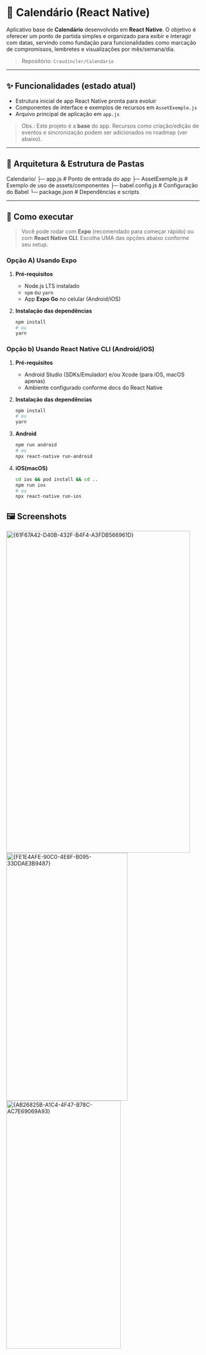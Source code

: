 # 📅 Calendário (React Native)

Aplicativo base de **Calendário** desenvolvido em **React Native**. O objetivo é oferecer um ponto de partida simples e organizado para exibir e interagir com datas, servindo como fundação para funcionalidades como marcação de compromissos, lembretes e visualizações por mês/semana/dia.

> Repositório: `Craudincler/Calendario`

---

## ✨ Funcionalidades (estado atual)

- Estrutura inicial de app React Native pronta para evoluir
- Componentes de interface e exemplos de recursos em `AssetExemple.js`
- Arquivo principal de aplicação em `app.js`

> Obs.: Este projeto é a **base** do app. Recursos como criação/edição de eventos e sincronização podem ser adicionados no roadmap (ver abaixo).

---

## 🧱 Arquitetura & Estrutura de Pastas

Calendario/
├─ app.js # Ponto de entrada do app
├─ AssetExemple.js # Exemplo de uso de assets/componentes
├─ babel.config.js # Configuração do Babel
└─ package.json # Dependências e scripts

---

## 🚀 Como executar

> Você pode rodar com **Expo** (recomendado para começar rápido) ou com **React Native CLI**. Escolha UMA das opções abaixo conforme seu setup.

### Opção A) Usando Expo

1. **Pré-requisitos**
   - Node.js LTS instalado
   - `npm` ou `yarn`
   - App **Expo Go** no celular (Android/iOS)

2. **Instalação das dependências**
   ```bash
   npm install
   # ou
   yarn
   
### Opção b) Usando React Native CLI (Android/iOS)
1. **Pré-requisitos**
   - Android Studio (SDKs/Emulador) e/ou Xcode (para iOS, macOS apenas)
   - Ambiente configurado conforme docs do React Native
   
2. **Instalação das dependências**
   ```bash
   npm install
   # ou
   yarn

2. **Android**
   ```bash
   npm run android
   # ou
   npx react-native run-android
   
2. **iOS(macOS)**
   ```bash
   cd ios && pod install && cd ..
   npm run ios
   # ou
   npx react-native run-ios

## 🖼️ Screenshots   
<img width="479" height="839" alt="{61F67A42-D40B-432F-B4F4-A3FDB566961D}" src="https://github.com/user-attachments/assets/008df6c3-8808-4aaf-b79f-b49eecb0f8fd" />
<img width="316" height="646" alt="{FE1E4AFE-90C0-4E8F-B095-33DDAE3B9487}" src="https://github.com/user-attachments/assets/e7d697aa-4f67-45af-a0c1-69d1e258420d" />
<img width="298" height="646" alt="{AB26825B-A1C4-4F47-B78C-AC7E69069A93}" src="https://github.com/user-attachments/assets/af9950a4-605e-4929-b4e6-47719af1d90d" />






